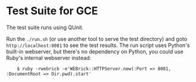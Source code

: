 # Test Suite for GCE

The test suite runs using QUnit.

Run the `./run.sh` (or use another tool to serve the test directory)
and goto `http://localhost:8081` to see the test results. The run
script uses Python's built-in webserver, but there's no dependency on
Python, you could use Ruby's internal webserver instead:

        $ ruby -rwebrick -e'WEBrick::HTTPServer.new(:Port => 8081, :DocumentRoot => Dir.pwd).start'
